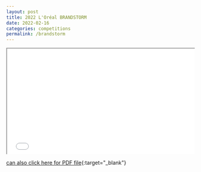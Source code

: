 ```yaml
---
layout: post
title: 2022 L'Oréal BRANDSTORM
date: 2022-02-16
categories: competitions
permalink: /brandstorm
---
```


<style>
.embedded-pdf-container {
  position: relative;
  padding-bottom: 56.25%; /* 9:16 aspect ratio */
  height: 0;
  overflow: hidden;
  max-width: 100%;
}

.embedded-pdf-container iframe {
  position: absolute;
  top: 0;
  left: 0;
  width: 100%;
  height: 100%;
}
</style>

<div class="embedded-pdf-container">
  <iframe src="/assets/attachment/brandstorm.pdf" allowfullscreen></iframe>
</div>

[can also click here for PDF file](/assets/attachment/brandstorm.pdf){:target="_blank"}

